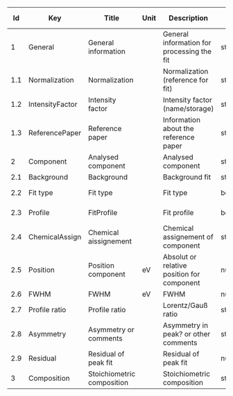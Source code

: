 |Id  |  Key                  | Title                 |Unit | Description                                               | Type    | Occ | Allowed values |
|---- | -------------------   | ----------------------| ---- | ----------------------------------------------------------| ------- | -------- | ------------- |
|1|General|General information||General information for processing the fit|string|1||
|1.1|Normalization|Normalization||Normalization (reference for fit)|string|1||
|1.2|IntensityFactor|Intensity factor||Intensity factor (name/storage)|string|1||
|1.3|ReferencePaper|Reference paper||Information about the reference paper|string|0||
|2|Component|Analysed component||Analysed component|string|1-n||
|2.1|Background|Background||Background fit|string|1||
|2.2|Fit type|Fit type||Fit type|boolean|1|singlet; doublet||
|2.3|Profile|FitProfile||Fit profile|boolean|1|Voigt; Lorentzian|
|2.4|ChemicalAssign|Chemical aissignement||Chemical assignement of component|string|0||
|2.5|Position|Position component|eV|Absolut or relative position for component|number|1||
|2.6|FWHM|FWHM |eV|FWHM|number|1||
|2.7|Profile ratio|Profile ratio||Lorentz/Gauß ratio|string|0||
|2.8|Asymmetry|Asymmetry or comments||Asymmetry in peak? or other comments|string|0||
|2.9|Residual|Residual of peak fit||Residual of peak fit|number|0||
|3|Composition|Stoichiometric composition||Stoichiometric composition|string|0||
